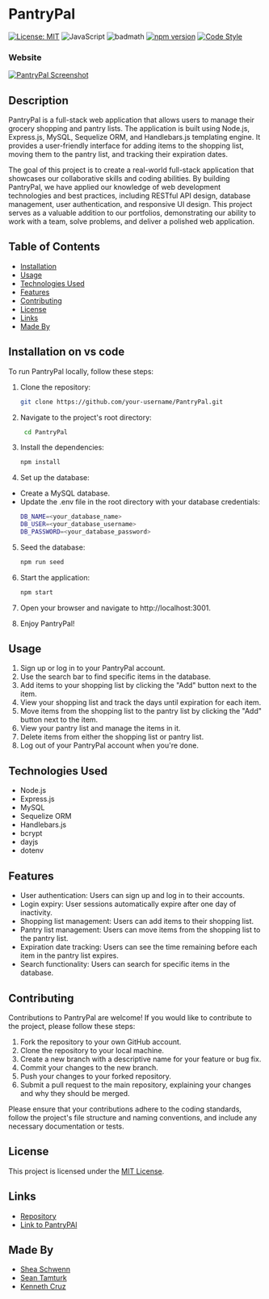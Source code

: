 # PantryPal

[![License: MIT](https://img.shields.io/badge/License-MIT-yellow.svg)](https://opensource.org/licenses/MIT)
![JavaScript](https://img.shields.io/badge/JavaScript-ES6-yellow)
![badmath](https://img.shields.io/github/languages/top/nielsenjared/badmath)
[![npm version](https://img.shields.io/npm/v/console.table.svg)](https://www.npmjs.com/package/console.table)
[![Code Style](https://img.shields.io/badge/code%20style-standard-brightgreen.svg)](https://standardjs.com)



### Website
[![PantryPal Screenshot](./assets/images/dashboard%20main%20use.gif)](https://shopwithpantrypal.herokuapp.com/)

## Description

PantryPal is a full-stack web application that allows users to manage their grocery shopping and pantry lists. The application is built using Node.js, Express.js, MySQL, Sequelize ORM, and Handlebars.js templating engine. It provides a user-friendly interface for adding items to the shopping list, moving them to the pantry list, and tracking their expiration dates.

The goal of this project is to create a real-world full-stack application that showcases our collaborative skills and coding abilities. By building PantryPal, we have applied our knowledge of web development technologies and best practices, including RESTful API design, database management, user authentication, and responsive UI design. This project serves as a valuable addition to our portfolios, demonstrating our ability to work with a team, solve problems, and deliver a polished web application.

## Table of Contents

- [Installation](#installation)
- [Usage](#usage)
- [Technologies Used](#technologies-used)
- [Features](#features)
- [Contributing](#contributing)
- [License](#license)
- [Links](#links)
- [Made By](#made-by)

## Installation on vs code 

To run PantryPal locally, follow these steps:

1. Clone the repository:

   ```bash
   git clone https://github.com/your-username/PantryPal.git
   ```

2. Navigate to the project's root directory:

   ```bash
    cd PantryPal
   ```

3. Install the dependencies:

   ```bash
   npm install
   ```

4. Set up the database:

  - Create a MySQL database.
  - Update the .env file in the root directory with your database credentials:
      ```bash
      DB_NAME=<your_database_name>
      DB_USER=<your_database_username>
      DB_PASSWORD=<your_database_password>
      ```

5. Seed the database:

   ```bash
   npm run seed
    ```

6. Start the application:

   ```bash
   npm start
    ```

7. Open your browser and navigate to http://localhost:3001.
8. Enjoy PantryPal!

## Usage

1. Sign up or log in to your PantryPal account.
2. Use the search bar to find specific items in the database.
3. Add items to your shopping list by clicking the "Add" button next to the item.
4. View your shopping list and track the days until expiration for each item.
5. Move items from the shopping list to the pantry list by clicking the "Add" button next to the item.
6. View your pantry list and manage the items in it.
7. Delete items from either the shopping list or pantry list.
8. Log out of your PantryPal account when you're done.

## Technologies Used

- Node.js
- Express.js
- MySQL
- Sequelize ORM
- Handlebars.js
- bcrypt
- dayjs
- dotenv

## Features

- User authentication: Users can sign up and log in to their accounts.
- Login expiry: User sessions automatically expire after one day of inactivity.
- Shopping list management: Users can add items to their shopping list.
- Pantry list management: Users can move items from the shopping list to the pantry list.
- Expiration date tracking: Users can see the time remaining before each item in the pantry list expires.
- Search functionality: Users can search for specific items in the database.

## Contributing

Contributions to PantryPal are welcome! If you would like to contribute to the project, please follow these steps:

1. Fork the repository to your own GitHub account.
2. Clone the repository to your local machine.
3. Create a new branch with a descriptive name for your feature or bug fix.
4. Commit your changes to the new branch.
5. Push your changes to your forked repository.
6. Submit a pull request to the main repository, explaining your changes and why they should be merged.

Please ensure that your contributions adhere to the coding standards, follow the project's file structure and naming conventions, and include any necessary documentation or tests.

## License

This project is licensed under the [MIT License](LICENSE).

## Links

- [Repository](https://github.com/sheaschwenn/Pantrypal)
- [Link to PantryPAl](https://shopwithpantrypal.herokuapp.com/)

## Made By

- [Shea Schwenn](https://github.com/sheaschwenn)
- [Sean Tamturk](https://github.com/seantamturk)
- [Kenneth Cruz](https://github.com/Cruzkenneth504)






